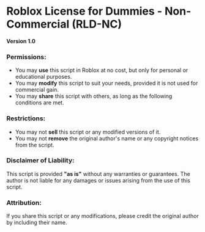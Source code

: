 # Roblox License for Dummies - Non-Commercial (RLD-NC)

**Version 1.0**

### Permissions:
- You may **use** this script in Roblox at no cost, but only for personal or educational purposes.
- You may **modify** this script to suit your needs, provided it is not used for commercial gain.
- You may **share** this script with others, as long as the following conditions are met.

### Restrictions:
- You may not **sell** this script or any modified versions of it.
- You may not **remove** the original author's name or any copyright notices from the script.

### Disclaimer of Liability:
This script is provided **"as is"** without any warranties or guarantees. The author is not liable for any damages or issues arising from the use of this script.

### Attribution:
If you share this script or any modifications, please credit the original author by including their name.
